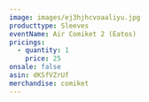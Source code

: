 ```yaml
---
image: images/ej3hjhcvoaaliyu.jpg
producttype: Sleeves
eventName: Air Comiket 2 (Eatos)
pricings:
  - quantity: 1
    price: 25
onsale: false
asin: dKSfVZrUf
merchandise: comiket
---
```

